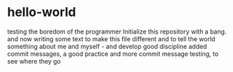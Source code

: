 # hello-world
testing the boredom of the programmer Initialize this repository with a bang.
and now writing some text to make this file different
and to tell the world something about me and myself - and develop good discipline
added commit messages, a good practice
and more commit message testing, to see where they go
